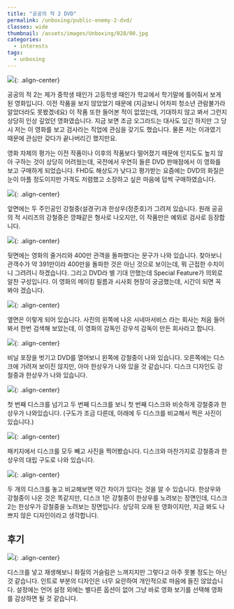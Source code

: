 ```yaml
---
title: "공공의 적 2 DVD"
permalink: /unboxing/public-enemy-2-dvd/
classes: wide
thumbnail: /assets/images/Unboxing/028/00.jpg
categories:
  - interests
tags:
  - unboxing
---
```


![](/assets/images/Unboxing/028/00.jpg){: .align-center}

공공의 적 2는 제가 중학생 때인가 고등학생 때인가 학교에서 학기말에 틀어줘서 보게 된 영화입니다. 이전 작품을 보지 않았었기 때문에 (지금보니 어차피 청소년 관람불가라 알았더라도 못봤겠네요) 이 작품 또한 들어본 적이 없었는데, 기대하지 않고 봐서 그런지 상당히 인상 깊었던 영화였습니다. 지금 보면 조금 오그라드는 대사도 있긴 하지만 그 당시 저는 이 영화를 보고 검사라는 직업에 관심을 갖기도 했습니다. 물론 저는 이과였기 때문에 관심만 갖다가 끝나버리긴 했지만요.

영화 자체의 평가는 이전 작품이나 이후의 작품보다 떨어졌기 때문에 인지도도 높지 않아 구하는 것이 상당히 어려웠는데, 국전에서 우연히 들른 DVD 판매점에서 이 영화를 보고 구매하게 되었습니다. FHD도 해상도가 낮다고 평가받는 요즘에는 DVD의 화질은 눈이 아플 정도이지만 가격도 저렴했고 소장하고 싶은 마음에 덥썩 구매하였습니다.

![](/assets/images/Unboxing/028/01.jpg){: .align-center}

앞면에는 두 주인공인 강철중(설경구)과 한상우(정준호)가 그려져 있습니다. 원래 공공의 적 시리즈의 강철중은 깡패같은 형사로 나오지만, 이 작품만은 예외로 검사로 등장합니다.

![](/assets/images/Unboxing/028/02.jpg){: .align-center}

뒷면에는 영화의 줄거리와 400만 관객을 돌파했다는 문구가 나와 있습니다. 찾아보니 관객수가 약 391만이라 400만을 돌파한 것은 아닌 것으로 보이는데, 뭐 근접한 수치이니 그려려니 하겠습니다. 그리고 DVD라 별 기대 안했는데 Special Feature가 의외로 알찬 구성입니다. 이 영화의 메이킹 필름과 시사회 현장이 궁금했는데, 시간이 되면 꼭 봐야 겠습니다.

![](/assets/images/Unboxing/028/03.jpg){: .align-center}

옆면은 이렇게 되어 있습니다. 사진의 왼쪽에 나온 시네마서비스 라는 회사는 처음 들어봐서 한번 검색해 보았는데, 이 영화의 감독인 강우석 감독이 만든 회사라고 합니다.

![](/assets/images/Unboxing/028/04.jpg){: .align-center}

비닐 포장을 벗기고 DVD를 열어보니 왼쪽에 강철중이 나와 있습니다. 오른쪽에는 디스크에 가려져 보이진 않지만, 아마 한상우가 나와 있을 것 같습니다. 디스크 디자인도 강철중과 한상우가 나와 있습니다.

![](/assets/images/Unboxing/028/05.jpg){: .align-center}

첫 번째 디스크를 넘기고 두 번째 디스크를 보니 첫 번째 디스크와 비슷하게 강철중과 한상우가 나와있습니다. (구도가 조금 다른데, 아래에 두 디스크를 비교해서 찍은 사진이 있습니다.)

![](/assets/images/Unboxing/028/06.jpg){: .align-center}

패키지에서 디스크를 모두 빼고 사진을 찍어봤습니다. 디스크와 마찬가지로 강철중과 한상우의 대립 구도로 나와 있습니다.

![](/assets/images/Unboxing/028/07.jpg){: .align-center}

두 개의 디스크를 놓고 비교해보면 약간 차이가 있다는 것을 알 수 있습니다. 한상우와 강철중이 나온 것은 똑같지만, 디스크 1은 강철중이 한상우를 노려보는 장면인데, 디스크 2는 한상우가 강철중을 노려보는 장면입니다. 상당히 오래 된 영화이지만, 지금 봐도 나쁘지 않은 디자인이라고 생각합니다.

## 후기

![](/assets/images/Unboxing/028/08.jpg){: .align-center}

디스크를 넣고 재생해보니 화질의 거슬림은 느껴지지만 그렇다고 아주 못볼 정도는 아닌 것 같습니다. 인트로 부분의 디자인은 너무 요란하여 개인적으로 마음에 들진 않았습니다. 설정에는 언어 설정 외에는 별다른 옵션이 없어 그냥 바로 영화 보기를 선택해 영화를 감상하면 될 것 같습니다.
